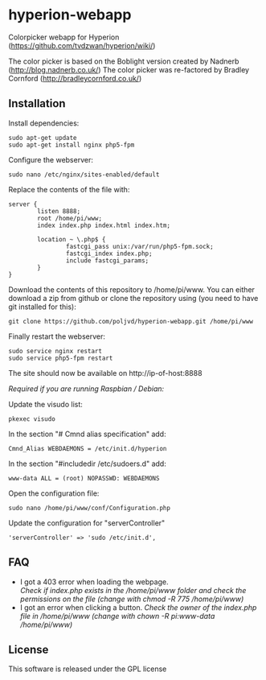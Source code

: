 hyperion-webapp
===============

Colorpicker webapp for Hyperion (https://github.com/tvdzwan/hyperion/wiki/)

The color picker is based on the Boblight version created by Nadnerb (http://blog.nadnerb.co.uk/)
The color picker was re-factored by Bradley Cornford (http://bradleycornford.co.uk/)

## Installation
Install dependencies:
```
sudo apt-get update
sudo apt-get install nginx php5-fpm
```

Configure the webserver:
```
sudo nano /etc/nginx/sites-enabled/default
```

Replace the contents of the file with:
```
server {
        listen 8888;
        root /home/pi/www;
        index index.php index.html index.htm;

        location ~ \.php$ {
                fastcgi_pass unix:/var/run/php5-fpm.sock;
                fastcgi_index index.php;
                include fastcgi_params;
        }
}
```

Download the contents of this repository to /home/pi/www. You can either download a zip from github or clone the repository using (you need to have git installed for this):
```
git clone https://github.com/poljvd/hyperion-webapp.git /home/pi/www
```


Finally restart the webserver:
```
sudo service nginx restart
sudo service php5-fpm restart
```

The site should now be available on http://ip-of-host:8888

*Required if you are running Raspbian / Debian:*

Update the visudo list:
```
pkexec visudo
```

In the section "# Cmnd alias specification" add:
```
Cmnd_Alias WEBDAEMONS = /etc/init.d/hyperion
```

In the section "#includedir /etc/sudoers.d"  add:
```
www-data ALL = (root) NOPASSWD: WEBDAEMONS
```

Open the configuration file:
```
sudo nano /home/pi/www/conf/Configuration.php
```

Update the configuration for "serverController"
```
'serverController' => 'sudo /etc/init.d',
```

## FAQ
- I got a 403 error when loading the webpage.  
_Check if index.php exists in the /home/pi/www folder and check the permissions on the file (change with chmod -R 775 /home/pi/www)_
- I got an error when clicking a button.
_Check the owner of the index.php file in /home/pi/www (change with chown -R pi:www-data /home/pi/www)_

## License
This software is released under the GPL license
